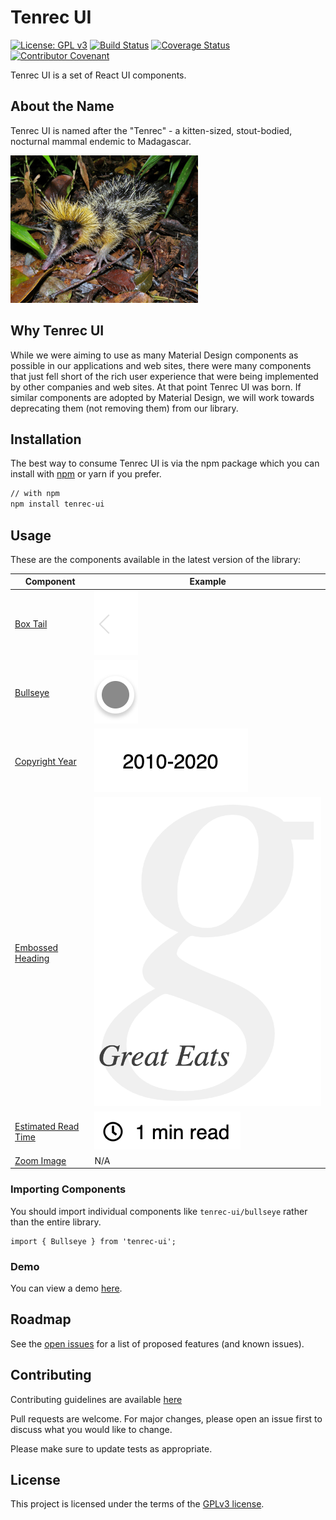 # Tenrec UI

[![License: GPL v3](https://img.shields.io/badge/License-GPLv3-blue.svg)](https://www.gnu.org/licenses/gpl-3.0)
[![Build Status](https://travis-ci.org/rabidkitten/tenrec-ui.svg?branch=main)](https://travis-ci.org/rabidkitten/tenrec-ui)
[![Coverage Status](https://coveralls.io/repos/github/rabidkitten/tenrec-ui/badge.svg)](https://coveralls.io/github/rabidkitten/tenrec-ui)
[![Contributor Covenant](https://img.shields.io/badge/Contributor%20Covenant-v2.0%20adopted-ff69b4.svg)](CODE-OF-CONDUCT.md)

Tenrec UI is a set of React UI components.

## About the Name

Tenrec UI is named after the "Tenrec" - a kitten-sized, stout-bodied, nocturnal mammal endemic to Madagascar.

![Tenrec](./docs/tenrec.jpg)

## Why Tenrec UI

While we were aiming to use as many Material Design components as possible in our applications and web sites, there were many components that just fell short of the rich user experience that were being implemented by other companies and web sites. At that point Tenrec UI was born. If similar components are adopted by Material Design, we will work towards deprecating them (not removing them) from our library.

## Installation

The best way to consume Tenrec UI is via the npm package which you can install with [npm](https://www.npmjs.com/package/tenrec-ui) or yarn if you prefer.

```sh
// with npm
npm install tenrec-ui
```

## Usage

These are the components available in the latest version of the library:

| Component  | Example  |
|---|---|
| [Box Tail](docs/BOX-TAIL.md)  | ![Box Tail Left](docs/box-tail-left.png)  |
| [Bullseye](docs/BULLSEYE.md)  | ![Bullseye Solid](docs/bullseye-solid.png) |
| [Copyright Year](docs/COPYRIGHT-YEAR.md)  | ![Copyright Year](docs/copyright-year-base-year.png) |
| [Embossed Heading](docs/EMBOSSED-HEADING.md) | ![Embossed Heading](docs/embossed-heading.png) |
| [Estimated Read Time](docs/ESTIMATED-READ-TIME.md)  | ![Estimated Read Time](docs/estimated-read-time-template.png) |
| [Zoom Image](docs/ZOOM-IMAGE.md)  | N/A |

### Importing Components

You should import individual components like `tenrec-ui/bullseye` rather than the entire library.

``` JS
import { Bullseye } from 'tenrec-ui';
```

### Demo

You can view a demo [here](https://codesandbox.io/s/tenrec-ui-m3kor).

## Roadmap

See the [open issues](https://github.com/rabidkitten/tenrec-ui/issues) for a list of proposed features (and known issues).

## Contributing

Contributing guidelines are available [here](CONTRIBUTING.md)

Pull requests are welcome. For major changes, please open an issue first to discuss what you would like to change.

Please make sure to update tests as appropriate.

## License

This project is licensed under the terms of the [GPLv3 license](https://choosealicense.com/licenses/gpl-3.0/).
